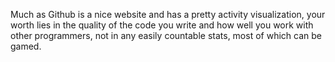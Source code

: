 Much as Github is a nice website and has a pretty activity visualization, your worth lies in the quality of the code you write and how well you work with other programmers, not in any easily countable stats, most of which can be gamed.